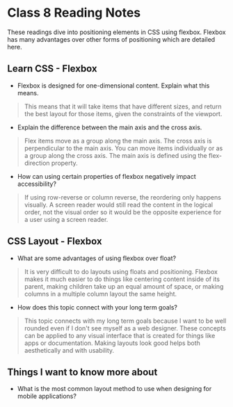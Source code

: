 # Class 8 Reading Notes

These readings dive into positioning elements in CSS using flexbox.  Flexbox has many advantages over other forms of positioning which are detailed here.

## Learn CSS - Flexbox

- Flexbox is designed for one-dimensional content.  Explain what this means.

> This means that it will take items that have different sizes, and return the best layout for those items, given the constraints of the viewport.

- Explain the difference between the main axis and the cross axis.

> Flex items move as a group along the main axis.  The cross axis is perpendicular to the main axis.  You can move items individually or as a group along the cross axis.  The main axis is defined using the flex-direction property.

- How can using certain properties of flexbox negatively impact accessibility?

> If using row-reverse or column reverse, the reordering only happens visually.  A screen reader would still read the content in the logical order, not the visual order so it would be the opposite experience for a user using a screen reader.

## CSS Layout - Flexbox

- What are some advantages of using flexbox over float?

> It is very difficult to do layouts using floats and positioning.  Flexbox makes it much easier to do things like centering content inside of its parent, making children take up an equal amount of space, or making columns in a multiple column layout the same height.

- How does this topic connect with your long term goals?

> This topic connects with my long term goals because I want to be well rounded even if I don't see myself as a web designer.  These concepts can be applied to any visual interface that is created for things like apps or documentation.  Making layouts look good helps both aesthetically and with usability.

## Things I want to know more about

- What is the most common layout method to use when designing for mobile applications?
